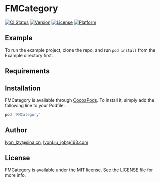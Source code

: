 # FMCategory

[![CI Status](https://img.shields.io/travis/lyon_lzy@sina.cn/FMCategory.svg?style=flat)](https://travis-ci.org/lyon_lzy@sina.cn/FMCategory)
[![Version](https://img.shields.io/cocoapods/v/FMCategory.svg?style=flat)](https://cocoapods.org/pods/FMCategory)
[![License](https://img.shields.io/cocoapods/l/FMCategory.svg?style=flat)](https://cocoapods.org/pods/FMCategory)
[![Platform](https://img.shields.io/cocoapods/p/FMCategory.svg?style=flat)](https://cocoapods.org/pods/FMCategory)

## Example

To run the example project, clone the repo, and run `pod install` from the Example directory first.

## Requirements

## Installation

FMCategory is available through [CocoaPods](https://cocoapods.org). To install
it, simply add the following line to your Podfile:

```ruby
pod 'FMCategory'
```

## Author

lyon_lzy@sina.cn, lyonLiu_job@163.com

## License

FMCategory is available under the MIT license. See the LICENSE file for more info.
